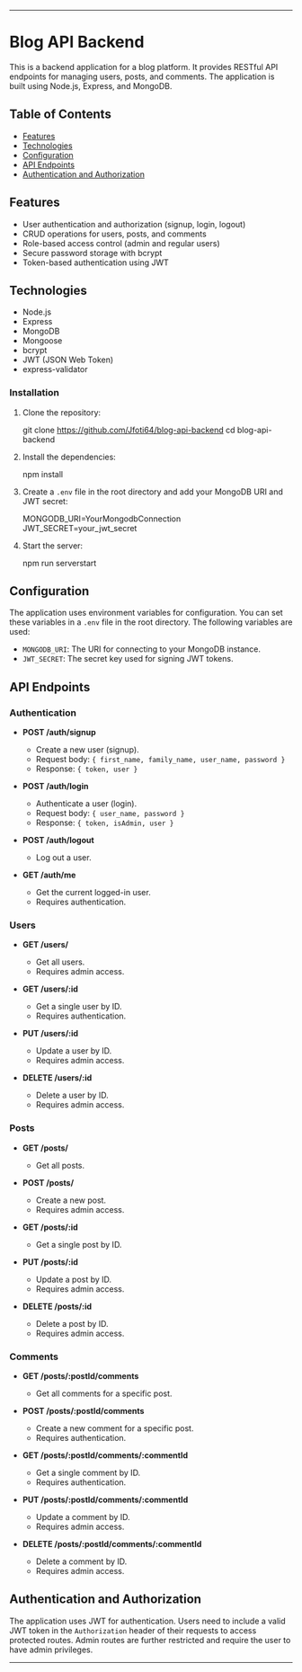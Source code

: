 
---

# Blog API Backend

This is a backend application for a blog platform. It provides RESTful API endpoints for managing users, posts, and comments. The application is built using Node.js, Express, and MongoDB.

## Table of Contents

- [Features](#features)
- [Technologies](#technologies)
- [Configuration](#configuration)
- [API Endpoints](#api-endpoints)
- [Authentication and Authorization](#authentication-and-authorization)

## Features

- User authentication and authorization (signup, login, logout)
- CRUD operations for users, posts, and comments
- Role-based access control (admin and regular users)
- Secure password storage with bcrypt
- Token-based authentication using JWT

## Technologies

- Node.js
- Express
- MongoDB
- Mongoose
- bcrypt
- JWT (JSON Web Token)
- express-validator

### Installation

1. Clone the repository:

   git clone https://github.com/Jfoti64/blog-api-backend
   cd blog-api-backend

2. Install the dependencies:

   npm install

3. Create a `.env` file in the root directory and add your MongoDB URI and JWT secret:

   MONGODB_URI=YourMongodbConnection
   JWT_SECRET=your_jwt_secret

4. Start the server:

   npm run serverstart

## Configuration

The application uses environment variables for configuration. You can set these variables in a `.env` file in the root directory. The following variables are used:

- `MONGODB_URI`: The URI for connecting to your MongoDB instance.
- `JWT_SECRET`: The secret key used for signing JWT tokens.

## API Endpoints

### Authentication

- **POST /auth/signup**
  - Create a new user (signup).
  - Request body: `{ first_name, family_name, user_name, password }`
  - Response: `{ token, user }`

- **POST /auth/login**
  - Authenticate a user (login).
  - Request body: `{ user_name, password }`
  - Response: `{ token, isAdmin, user }`

- **POST /auth/logout**
  - Log out a user.

- **GET /auth/me**
  - Get the current logged-in user.
  - Requires authentication.

### Users

- **GET /users/**
  - Get all users.
  - Requires admin access.

- **GET /users/:id**
  - Get a single user by ID.
  - Requires authentication.

- **PUT /users/:id**
  - Update a user by ID.
  - Requires admin access.

- **DELETE /users/:id**
  - Delete a user by ID.
  - Requires admin access.

### Posts

- **GET /posts/**
  - Get all posts.

- **POST /posts/**
  - Create a new post.
  - Requires admin access.

- **GET /posts/:id**
  - Get a single post by ID.

- **PUT /posts/:id**
  - Update a post by ID.
  - Requires admin access.

- **DELETE /posts/:id**
  - Delete a post by ID.
  - Requires admin access.

### Comments

- **GET /posts/:postId/comments**
  - Get all comments for a specific post.

- **POST /posts/:postId/comments**
  - Create a new comment for a specific post.
  - Requires authentication.

- **GET /posts/:postId/comments/:commentId**
  - Get a single comment by ID.
  - Requires authentication.

- **PUT /posts/:postId/comments/:commentId**
  - Update a comment by ID.
  - Requires admin access.

- **DELETE /posts/:postId/comments/:commentId**
  - Delete a comment by ID.
  - Requires admin access.

## Authentication and Authorization

The application uses JWT for authentication. Users need to include a valid JWT token in the `Authorization` header of their requests to access protected routes. Admin routes are further restricted and require the user to have admin privileges.


---